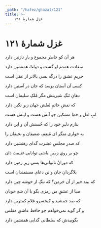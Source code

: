 ```yaml
---
_path: "/hafez/ghazal/121"
title: >-
    غزل شمارهٔ ۱۲۱
---
```

# غزل شمارهٔ ۱۲۱

<div class="b" id="bn1"><div class="m1"><p>هر آن کو خاطرِ مجموع و یارِ نازنین دارد</p></div>
<div class="m2"><p>سعادت همدم او گشت و دولتْ همنشین دارد</p></div></div>
<div class="b" id="bn2"><div class="m1"><p>حریمِ عشق را درگَه بسی بالاتر از عقل است</p></div>
<div class="m2"><p>کسی آن آستان بوسد که جان در آستین دارد</p></div></div>
<div class="b" id="bn3"><div class="m1"><p>دهانِ تَنگِ شیرینش مگر مُلکِ سلیمان است</p></div>
<div class="m2"><p>که نقشِ خاتمِ لعلش جهان زیرِ نگین دارد</p></div></div>
<div class="b" id="bn4"><div class="m1"><p>لبِ لعل و خطِ مشکین چو آنش هست و اینش هست</p></div>
<div class="m2"><p>بنازم دلبرِ خود را که حُسنش آن و این دارد</p></div></div>
<div class="b" id="bn5"><div class="m1"><p>به خواری منگر ای مُنعِم، ضعیفان و نحیفان را</p></div>
<div class="m2"><p>که صدرِ مجلسِ عشرت گدای رهنشین دارد</p></div></div>
<div class="b" id="bn6"><div class="m1"><p>چو بر رویِ زمین باشی توانایی غنیمت دان</p></div>
<div class="m2"><p>که دورانْ ناتوانی‌ها بسی زیرِ زمین دارد</p></div></div>
<div class="b" id="bn7"><div class="m1"><p>بلاگردانِ جان و تن دعایِ مستمندان است</p></div>
<div class="m2"><p>که بیند خیر از آن خرمن؟ که ننگِ از خوشه چین دارد</p></div></div>
<div class="b" id="bn8"><div class="m1"><p>صبا از عشقِ من رمزی بگو با آن شهِ خوبان</p></div>
<div class="m2"><p>که صد جمشید و کیخسرو غلامِ کمترین دارد</p></div></div>
<div class="b" id="bn9"><div class="m1"><p>و گر گوید نمی‌خواهم چو حافظ عاشقِ مفلس</p></div>
<div class="m2"><p>بگوییدش که سلطانی گدایی همنشین دارد</p></div></div>
